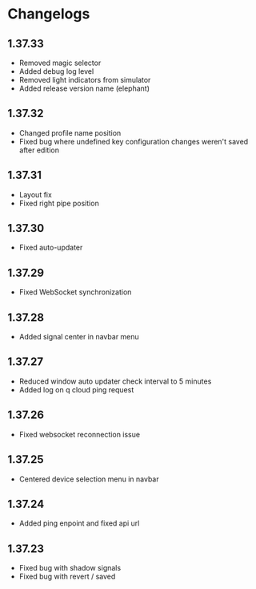 # Changelogs

## 1.37.33

- Removed magic selector
- Added debug log level
- Removed light indicators from simulator
- Added release version name (elephant)

## 1.37.32

- Changed profile name position
- Fixed bug where undefined key configuration changes weren't saved after edition

## 1.37.31

- Layout fix
- Fixed right pipe position

## 1.37.30

- Fixed auto-updater

## 1.37.29

- Fixed WebSocket synchronization

## 1.37.28

- Added signal center in navbar menu

## 1.37.27

- Reduced window auto updater check interval to 5 minutes
- Added log on q cloud ping request

## 1.37.26

- Fixed websocket reconnection issue

## 1.37.25

- Centered device selection menu in navbar

## 1.37.24

- Added ping enpoint and fixed api url

## 1.37.23

- Fixed bug with shadow signals
- Fixed bug with revert / saved
